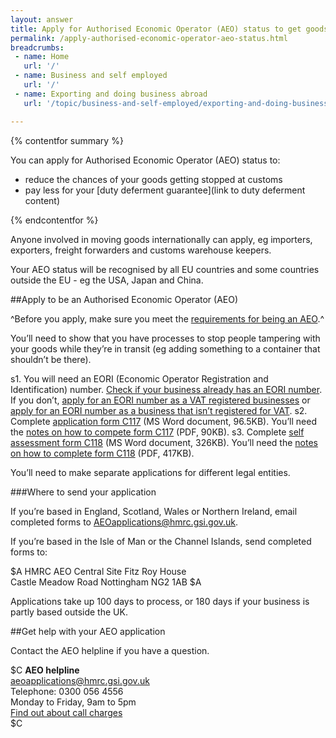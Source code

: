```yaml
---
layout: answer
title: Apply for Authorised Economic Operator (AEO) status to get goods through customs faster
permalink: /apply-authorised-economic-operator-aeo-status.html
breadcrumbs:
 - name: Home
   url: '/'
 - name: Business and self employed
   url: '/'
 - name: Exporting and doing business abroad
   url: '/topic/business-and-self-employed/exporting-and-doing-business-abroad.html'

---
```

{% contentfor summary %}

You can apply for Authorised Economic Operator (AEO) status to:

- reduce the chances of your goods getting stopped at customs
- pay less for your [duty deferment guarantee](link to duty deferment content)

{% endcontentfor %}

Anyone involved in moving goods internationally can apply, eg importers, exporters, freight forwarders and customs warehouse keepers.

Your AEO status will be recognised by all EU countries and some countries outside the EU - eg the USA, Japan and China.

##Apply to be an Authorised Economic Operator (AEO)

^Before you apply, make sure you meet the [requirements for being an AEO](/government/publications/notice-117-authorised-economic-operator).^ 

You’ll need to show that you have processes to stop people tampering with your goods while they’re in transit (eg adding something to a container that shouldn’t be there).

s1. You will need an EORI (Economic Operator Registration and Identification) number. [Check if your business already has an EORI number](http://ec.europa.eu/taxation_customs/dds2/eos/eori_validation.jsp?Lang=en). If you don’t, [apply for an EORI number as a VAT registered businesses](https://online.hmrc.gov.uk/shortforms/form/EORIVAT) or [apply for an EORI number as a business that isn’t registered for VAT](https://online.hmrc.gov.uk/shortforms/form/EORINonVATExport).
s2. Complete [application form C117](https://www.gov.uk/government/uploads/system/uploads/attachment_data/file/412200/C117.doc) (MS Word document, 96.5KB). You’ll need the [notes on how to compete form C117](https://www.gov.uk/government/uploads/system/uploads/attachment_data/file/412612/C117-notes.pdf) (PDF, 90KB).
s3. Complete [self assessment form C118](https://www.gov.uk/government/uploads/system/uploads/attachment_data/file/412192/C118.doc) (MS Word document, 326KB). You’ll need the [notes on how to complete form C118](https://www.gov.uk/government/uploads/system/uploads/attachment_data/file/414686/C118_Notes.pdf) (PDF, 417KB).

You’ll need to make separate applications for different legal entities.

###Where to send your application

If you’re based in England, Scotland, Wales or Northern Ireland, email completed forms to <AEOapplications@hmrc.gsi.gov.uk>.

If you’re based in the Isle of Man or the Channel Islands, send completed forms to:

$A
HMRC AEO Central Site 
Fitz Roy House  
Castle Meadow Road
Nottingham 
NG2 1AB 
$A

Applications take up 100 days to process, or 180 days if your business is partly based outside the UK.

##Get help with your AEO application

Contact the AEO helpline if you have a question.

$C 
**AEO helpline**  
<aeoapplications@hmrc.gsi.gov.uk>   
Telephone: 0300 056 4556   
Monday to Friday, 9am to 5pm     
[Find out about call charges](/call-charges)     
$C  
